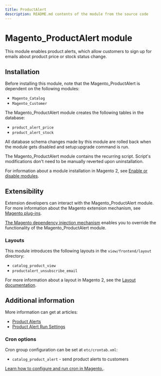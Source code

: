 ```yaml
---
title: ProductAlert
description: README.md contents of the module from the source code
---
```


# Magento_ProductAlert module

This module enables product alerts, which allow customers to sign up for emails about product price or stock status change.

## Installation

Before installing this module, note that the Magento_ProductAlert is dependent on the following modules:

- `Magento_Catalog`
- `Magento_Customer`

The Magento_ProductAlert module creates the following tables in the database:

- `product_alert_price`
- `product_alert_stock`

All database schema changes made by this module are rolled back when the module gets disabled and setup:upgrade command is run.

The Magento_ProductAlert module contains the recurring script. Script's modifications don't need to be manually reverted upon uninstallation.

For information about a module installation in Magento 2, see [Enable or disable modules](https://experienceleague.adobe.com/docs/commerce-operations/installation-guide/tutorials/manage-modules.html).

## Extensibility

Extension developers can interact with the Magento_ProductAlert module. For more information about the Magento extension mechanism, see [Magento plug-ins](https://developer.adobe.com/commerce/php/development/components/plugins/).

[The Magento dependency injection mechanism](https://developer.adobe.com/commerce/php/development/components/dependency-injection/) enables you to override the functionality of the Magento_ProductAlert module.

### Layouts

This module introduces the following layouts in the `view/frontend/layout` directory:

- `catalog_product_view`
- `productalert_unsubscribe_email`

For more information about a layout in Magento 2, see the [Layout documentation](https://developer.adobe.com/commerce/frontend-core/guide/layouts/).

## Additional information

More information can get at articles:

- [Product Alerts](https://docs.magento.com/user-guide/catalog/inventory-product-alerts.html)
- [Product Alert Run Settings](https://docs.magento.com/user-guide/catalog/inventory-product-alert-run-settings.html)

### Cron options

Cron group configuration can be set at `etc/crontab.xml`:

- `catalog_product_alert` - send product alerts to customers

[Learn how to configure and run cron in Magento.](https://experienceleague.adobe.com/docs/commerce-operations/configuration-guide/cli/configure-cron-jobs.html).
